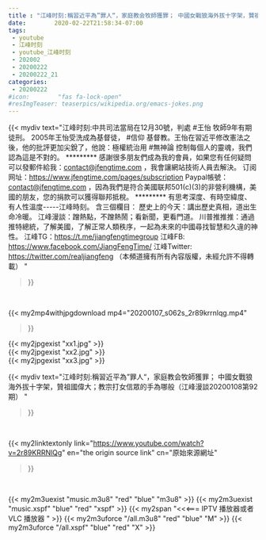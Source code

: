 ```yaml
---
title : "江峰时刻:稱習近平為”罪人“，家庭教会牧師獲罪； 中國女戰狼海外拔十字架，贊祖國偉大；教宗打女信眾的手為哪般（江峰漫談20200108第92期） "
date:        2020-02-22T21:58:34-07:00
tags:
 - youtube
 - 江峰时刻
 - youtube_江峰时刻
 - 202002
 - 20200222
 - 20200222_21
categories:
 - 20200222
#icon:        "fas fa-lock-open"
#resImgTeaser: teaserpics/wikipedia.org/emacs-jokes.png
---
```


{{< mydiv text="江峰时刻:中共司法當局在12月30號，判處 #王怡 牧師9年有期徒刑。 2005年王怡受洗成為基督徒， #信仰 基督教。王怡在習近平修改憲法之後，他的批評更加尖銳了，他說：極權統治用 #無神論 控制每個人的靈魂，我們認為這是不對的。     ********* 感謝很多朋友們成為我的會員，如果您有任何疑問可以發郵件給我：contact@jfengtime.com ，我會讓網站技術人員去解決。 订阅网址：https://www.jfengtime.com/pages/subscription Paypal帳號：contact@jfengtime.com ，因為我們是符合美國联邦501(c)(3)的非營利機構，美國的朋友，您的捐款可以獲得聯邦抵稅。     ********* 有思考深度、有時空緯度、有人性溫度-----江峰時刻。 含三個欄目： 歷史上的今天：講出歷史真相，道出生命冷暖。 江峰漫談：蹭熱點，不蹭熱鬧；看新聞，更看門道。 川普推推推：通過推特總統，了解美國，了解正常人類秩序，一起為未來的中國尋找智慧和久違的神性。  江峰TG：https://t.me/jiangfengtimegroup 江峰FB: https://www.facebook.com/JiangFengTime/ 江峰Twitter: https://twitter.com/realjiangfeng （本頻道擁有所有內容版權，未經允許不得轉載） "
>}}
<br>


{{< my2mp4withjpgdownload mp4="20200107_s062s_2r89krrnlqg.mp4"
>}}

{{< my2jpgexist "xx1.jpg" >}}<br>
{{< my2jpgexist "xx2.jpg" >}}<br>
{{< my2jpgexist "xx3.jpg" >}}<br>



{{< mydiv text="江峰时刻:稱習近平為”罪人“，家庭教会牧師獲罪； 中國女戰狼海外拔十字架，贊祖國偉大；教宗打女信眾的手為哪般（江峰漫談20200108第92期） "
>}}
<br>

{{< my2linktextonly link="https://www.youtube.com/watch?v=2r89KRRNlQg"
en="the origin source link" cn="原始來源網址"
>}}


<br>

{{< my2m3uexist "music.m3u8" "red"  "blue" "m3u8" >}} {{< my2m3uexist "music.xspf" "blue" "red"  "xspf" >}} {{< my2span "<<<=== IPTV 播放器或者 VLC 播放器 " >}} {{< my2m3uforce "/all.m3u8" "red"  "blue" "M" >}} {{< my2m3uforce "/all.xspf" "blue" "red"  "X" >}} 
